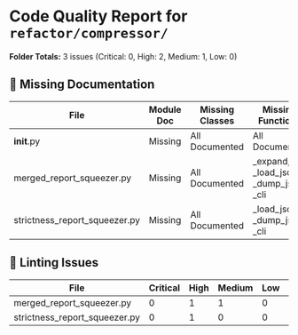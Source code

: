 # Code Quality Report for `refactor/compressor/`

**Folder Totals:** 3 issues (Critical: 0, High: 2, Medium: 1, Low: 0)

## 📄 Missing Documentation
| File | Module Doc | Missing Classes | Missing Functions |
| ---- | -----------| ----------------| ------------------ |
| __init__.py | Missing | All Documented | All Documented |
| merged_report_squeezer.py | Missing | All Documented | _expand, _load_json, _dump_json, _cli |
| strictness_report_squeezer.py | Missing | All Documented | _load_json, _dump_json, _cli |

## 🧹 Linting Issues
| File | Critical | High | Medium | Low | Total |
| ---- | -------- | ---- | ------ | --- | ----- |
| merged_report_squeezer.py | 0 | 1 | 1 | 0 | 2 |
| strictness_report_squeezer.py | 0 | 1 | 0 | 0 | 1 |
